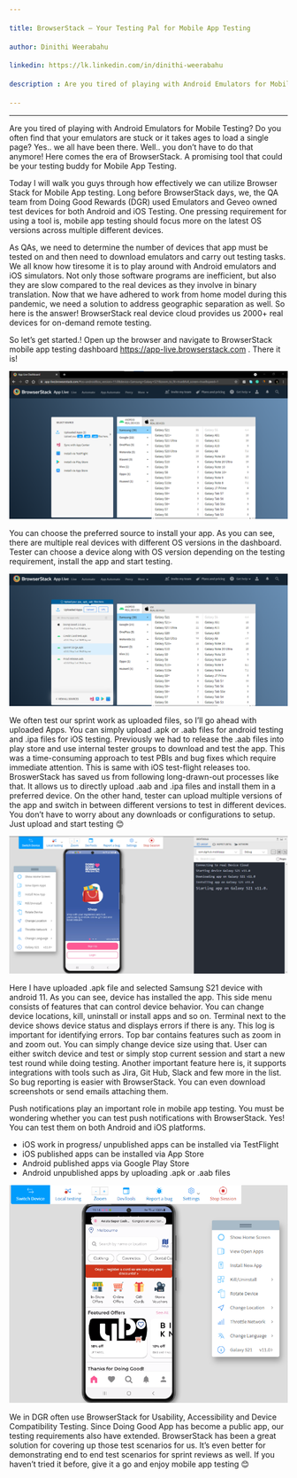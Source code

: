 ```yaml
---

title: BrowserStack – Your Testing Pal for Mobile App Testing

author: Dinithi Weerabahu

linkedin: https://lk.linkedin.com/in/dinithi-weerabahu

description : Are you tired of playing with Android Emulators for Mobile Testing? Do you often find that your emulators are stuck or it takes ages to load a single page? Yes.. we all have been there. Well.. you don’t have to do that anymore! Here comes the era of BrowserStack. A promising tool that could be your testing buddy for Mobile App Testing. 

---
```

___  

Are you tired of playing with Android Emulators for Mobile Testing? Do you often find that your emulators are stuck or it takes ages to load a single page? Yes.. we all have been there. Well.. you don’t have to do that anymore! Here comes the era of BrowserStack. A promising tool that could be your testing buddy for Mobile App Testing.

Today I will walk you guys through how effectively we can utilize Browser Stack for Mobile App testing. Long before BrowserStack days, we, the QA team from Doing Good Rewards (DGR) used Emulators and Geveo owned test devices for both Android and iOS Testing. One pressing requirement for using a tool is, mobile app testing should focus more on the latest OS versions across multiple different devices.

As QAs, we need to determine the number of devices that app must be tested on and then need to download emulators and carry out testing tasks. We all know how tiresome it is to play around with Android emulators and iOS simulators. Not only those software programs are inefficient, but also they are slow compared to the real devices as they involve in binary translation. Now that we have adhered to work from home model during this pandemic, we need a solution to address geographic separation as well. So here is the answer! BrowserStack real device cloud provides us 2000+ real devices for on-demand remote testing.

So let’s get started.! Open up the browser and navigate to BrowserStack mobile app testing dashboard https://app-live.browserstack.com . There it is! 

<img src="/img/dw_1_2021_10_14.png"/>

You can choose the preferred source to install your app. As you can see, there are multiple real devices with different OS versions in the dashboard. Tester can choose a device along with OS version depending on the testing requirement, install the app and start testing.

<img src="/img/dw_2_2021_10_14.png"/>

We often test our sprint work as uploaded files, so I’ll go ahead with uploaded Apps. You can simply upload .apk or .aab files for android testing and .ipa files for iOS testing. Previously we had to release the .aab files into play store and use internal tester groups to download and test the app. This was a time-consuming approach to test PBIs and bug fixes which require immediate attention. This is same with iOS test-flight releases too. BroswerStack has saved us from following long-drawn-out processes like that. It allows us to directly upload .aab and .ipa files and install them in a preferred device. On the other hand, tester can upload multiple versions of the app and switch in between different versions to test in different devices. You don’t have to worry about any downloads or configurations to setup. Just upload and start testing 😊

<img src="/img/dw_3_2021_10_14.png"/>

Here I have uploaded .apk file and selected Samsung S21 device with android 11. As you can see, device has installed the app. This side menu consists of features that can control device behavior. You can change device locations, kill, uninstall or install apps and so on. Terminal next to the device shows device status and displays errors if there is any. This log is important for identifying errors. Top bar contains features such as zoom in and zoom out. You can simply change device size using that. User can either switch device and test or simply stop current session and start a new test round while doing testing. Another important feature here is, it supports integrations with tools such as Jira, Git Hub, Slack and few more in the list. So bug reporting is easier with BrowserStack. You can even download screenshots or send emails attaching them. 

Push notifications play an important role in mobile app testing. You must be wondering whether you can test push notifications with BrowserStack. Yes! You can test them on both Android and iOS platforms. 

*	iOS work in progress/ unpublished apps can be installed via TestFlight 
*	iOS published apps can be installed via App Store 
*	Android published apps via Google Play Store
*	Android unpublished apps by uploading .apk or .aab files

<img src="/img/dw_4_2021_10_14.png"/>

We in DGR often use BrowserStack for Usability, Accessibility and Device Compatibility Testing. Since Doing Good App has become a public app, our testing requirements also have extended. BrowserStack has been a great solution for covering up those test scenarios for us. It’s even better for demonstrating end to end test scenarios for sprint reviews as well. If you haven’t tried it before, give it a go and enjoy mobile app testing 😊 

